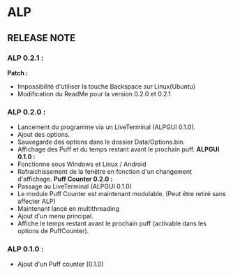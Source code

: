 

# ALP 
## RELEASE NOTE 
### ALP 0.2.1 :
**Patch :**
- Impossibilité d'utiliser la touche Backspace sur Linux(Ubuntu)
- Modification du ReadMe pour la version 0.2.0 et 0.2.1
### **ALP 0.2.0 :**
- Lancement du programme via un LiveTerminal (ALPGUI 0.1.0).
- Ajout des options.
- Sauvegarde des options dans le dossier Data/Options.bin.
- Affichage des Puff et du temps restant avant le prochain puff.
 **ALPGUI 0.1.0 :**
- Fonctionne sous Windows et Linux / Android
- Rafraichissement de la fenêtre en fonction d'un changement d'affichage.
 **Puff Counter 0.2.0 :**
- Passage au LiveTerminal (ALPGUI 0.1.0)
- Le module Puff Counter est maintenant modulable. (Peut être retiré sans affecter ALP)
- Maintenant lancé en multithreading
- Ajout d'un menu principal.
- Affiche le temps restant avant le prochain puff (activable dans les options de PuffCounter).
### ALP 0.1.0 :
- Ajout d'un Puff counter (0.1.0)